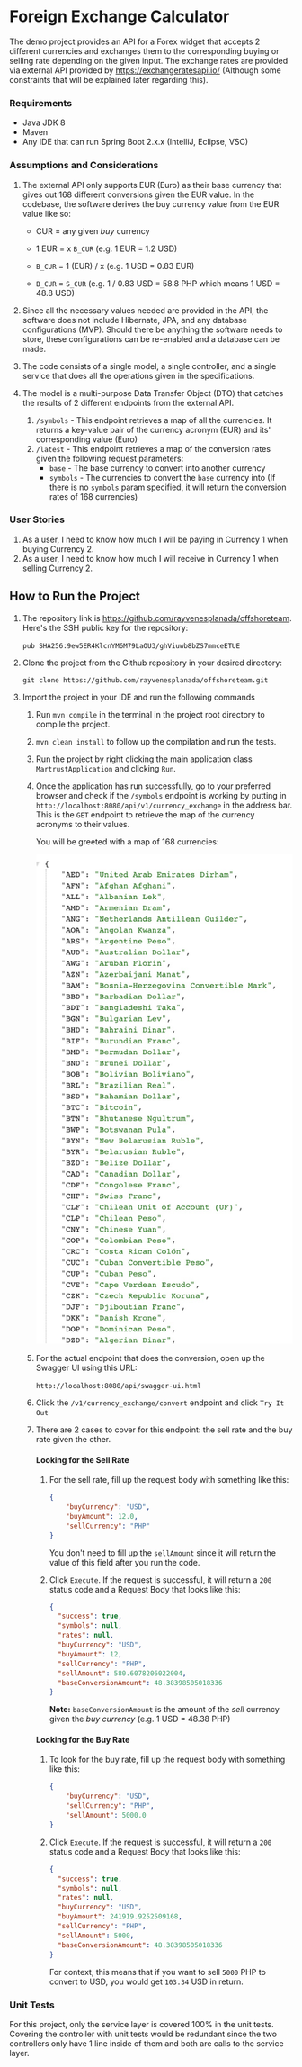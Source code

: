# Foreign Exchange Calculator
The demo project provides an API for a Forex widget that accepts 2 different currencies and exchanges them to the corresponding buying or selling rate depending on the given input. The exchange rates are provided via external API provided by https://exchangeratesapi.io/ (Although some constraints that will be explained later regarding this).

### Requirements

-   Java JDK 8
-   Maven
-   Any IDE that can run Spring Boot 2.x.x (IntelliJ, Eclipse, VSC)

### Assumptions and Considerations

1.  The external API only supports EUR (Euro) as their base currency that gives out 168 different conversions given the EUR value. In the codebase, the software derives the buy currency value from the EUR value like so:

    -   CUR = any given *buy* currency

    -   1 EUR = x `B_CUR` (e.g. 1 EUR = 1.2 USD)
    -   `B_CUR` = 1 (EUR) / x (e.g. 1 USD = 0.83 EUR)
    -   `B_CUR` = `S_CUR` (e.g. 1 / 0.83 USD = 58.8 PHP which means 1 USD = 48.8 USD)

2.  Since all the necessary values needed are provided in the API, the software does not include Hibernate, JPA, and any database configurations (MVP). Should there be anything the software needs to store, these configurations can be re-enabled and a database can be made.

3.  The code consists of a single model, a single controller, and a single service that does all the operations given in the specifications.

4.  The model is a multi-purpose Data Transfer Object (DTO) that catches the results of 2 different endpoints from the external API.

    1.  `/symbols` - This endpoint retrieves a map of all the currencies. It returns a key-value pair of the currency acronym (EUR) and its' corresponding value (Euro)
    2.  `/latest` - This endpoint retrieves a map of the conversion rates given the following request parameters:
        -   `base` - The base currency to convert into another currency
        -   `symbols` - The currencies to convert the `base` currency into (If there is no `symbols` param specified, it will return the conversion rates of 168 currencies)

### User Stories

1.  As a user, I need to know how much I will be paying in Currency 1 when buying Currency 2.
2.  As a user, I need to know how much I will receive in Currency 1 when selling Currency 2.

## How to Run the Project

1.  The repository link is https://github.com/rayvenesplanada/offshoreteam. Here's the SSH public key for the repository:

    `pub
    SHA256:9ew5ER4KlcnYM6M79LaOU3/ghViuwb8bZS7mmceETUE`

2.  Clone the project from the Github repository in your desired directory:

    ```terminal
    git clone https://github.com/rayvenesplanada/offshoreteam.git
    ```

2.  Import the project in your IDE and run the following commands 

    1.  Run `mvn compile` in the terminal in the project root directory to compile the project.

    2.  `mvn clean install` to follow up the compilation and run the tests.

    3.  Run the project by right clicking the main application class `MartrustApplication` and clicking `Run`.

    4.  Once the application has run successfully, go to your preferred browser and check if the `/symbols` endpoint is working by putting in `http://localhost:8080/api/v1/currency_exchange` in the address bar. This is the `GET` endpoint to retrieve the map of the currency acronyms to their values.

        You will be greeted with a map of 168 currencies:

        ![localhost_8080_api_v1_currency_exchange](localhost_8080_api_v1_currency_exchange.jpg)

        

    5.  For the actual endpoint that does the conversion, open up the Swagger UI using this URL:

        `http://localhost:8080/api/swagger-ui.html`

    6.  Click the `/v1/currency_exchange/convert` endpoint and click `Try It Out`

    7.  There are 2 cases to cover for this endpoint: the sell rate and the buy rate given the other.

        #### **Looking for the Sell Rate**

        1.  For the sell rate, fill up the request body with something like this:

            ```json
            {
                "buyCurrency": "USD",
                "buyAmount": 12.0,
                "sellCurrency": "PHP"
            }
            ```

            You don't need to fill up the `sellAmount` since it will return the value of this field after you run the code.

        2.  Click `Execute`. If the request is successful, it will return a `200` status code and a Request Body that looks like this:

            ```json
            {
              "success": true,
              "symbols": null,
              "rates": null,
              "buyCurrency": "USD",
              "buyAmount": 12,
              "sellCurrency": "PHP",
              "sellAmount": 580.6078206022004,
              "baseConversionAmount": 48.38398505018336
            }
            ```

            **Note:** `baseConversionAmount` is the amount of the *sell* currency given the *buy currency* (e.g. 1 USD = 48.38 PHP)

        #### **Looking for the Buy Rate**

        1.  To look for the buy rate, fill up the request body with something like this:

            ```json
            {
                "buyCurrency": "USD",
                "sellCurrency": "PHP",
                "sellAmount": 5000.0
            }
            ```

        2.  Click `Execute`. If the request is successful, it will return a `200` status code and a Request Body that looks like this:

            ```json
            {
              "success": true,
              "symbols": null,
              "rates": null,
              "buyCurrency": "USD",
              "buyAmount": 241919.9252509168,
              "sellCurrency": "PHP",
              "sellAmount": 5000,
              "baseConversionAmount": 48.38398505018336
            }
            ```

            For context, this means that if you want to sell `5000` PHP to convert to USD, you would get `103.34` USD in return.

### Unit Tests

For this project, only the service layer is covered 100% in the unit tests. Covering the controller with unit tests would be redundant since the two controllers only have 1 line inside of them and both are calls to the service layer.

